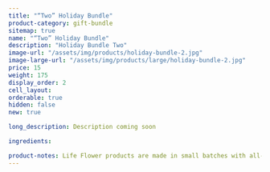 ```yaml
---
title: "“Two” Holiday Bundle"
product-category: gift-bundle
sitemap: true
name: "“Two” Holiday Bundle"
description: "Holiday Bundle Two"
image-url: "/assets/img/products/holiday-bundle-2.jpg"
image-large-url: "/assets/img/products/large/holiday-bundle-2.jpg"
price: 15
weight: 175
display_order: 2
cell_layout:
orderable: true
hidden: false
new: true

long_description: Description coming soon

ingredients:

product-notes: Life Flower products are made in small batches with all-natural and boutique ingredients. Most orders are processed within 3 days of being placed.
---
```

